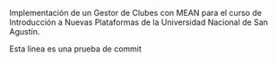 Implementación de un Gestor de Clubes con MEAN para el curso de Introducción a Nuevas Plataformas de la Universidad Nacional de San Agustín.

Esta linea es una prueba de commit